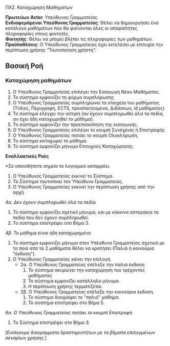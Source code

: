ΠΧ2. Καταχώρηση Μαθημάτων

**Πρωτεύων Actor**: Υπεύθυνος Γραμματείας  
**Ενδιαφερόμενοι**
**Υπεύθυνος Γραμματείας**: Θέλει να δημιουργήσει ένα κατάλογο μαθημάτων που θα φαίνονται όλες οι απαραίτητες πληροφορίες στους φοιτητές.  
**Φοιτητής**: Θέλει να μπορεί βλέπει τις πληροφορίες των μαθημάτων.  
**Προϋποθέσεις**: Ο Υπεύθυνος Γραμματείας έχει εκτελέσει με επιτυχία την περίπτωση χρήσης “Ταυτοποίηση χρήστη”.  

## Βασική Ροή

### Καταχώρηση μαθημάτων

1. Ο Υπεύθυνος Γραμματείας επιλέγει την Εισαγωγή Νέου Μαθήματος.
2. Το σύστημα εμφανίζει τη φόρμα συμπλήρωσης  
3. Ο Υπεύθυνος Γραμματείας συμπληρώνει τα στοιχεία του μαθήματος (Τίτλος, Περιγραφή, ECTS, προαπαιτούμενα, Διδάσκων, id μαθήματος)
4. Το σύστημα ελέγχει την αίτηση (αν έχουν συμπληρωθεί όλα τα πεδία, αν έχει ήδη καταχωρηθεί το μάθημα).
5. Το σύστημα εμφανίζει την προεπισκόπηση της εισαγωγής.
6. Ο Υπεύθυνος Γραμματείας επιλέγει το κουμπί Συνέχειας ή Επιστροφής
7. Ο Υπεύθυνος Γραμματείας πατάει το κουμπί Ολοκλήρωση.
8. Το σύστημα καταχωρεί το μάθημα.
9. Το σύστημα εμφανίζει μήνυμα Επιτυχούς Καταχώρησης.

**Εναλλακτικές Ροές**

*Σε οποιοδήποτε σημείο το λογισμικό καταρρέει.
1. Ο Υπεύθυνος Γραμματείας εκκινεί το Σύστημα.
2. Το Σύστημα ταυτοποιεί τον Υπεύθυνο Γραμματείας.
3. Ο Υπεύθυνος Γραμματείας εκκινεί την περίπτωση χρήσης από την αρχή.

*4α. Δεν έχουν συμπληρωθεί όλα τα πεδία*
1. Το σύστημα εμφανίζει σχετικό μήνυμα, και με κόκκινα αστεράκια τα πεδία που δεν έχουν συμπληρωθεί.
2. Το σύστημα επιστρέφει στο Βήμα 3.

*4β. Το μάθημα είναι ήδη καταχωρημένο*
1. Το σύστημα εμφανίζει μήνυμα στον Υπέυθυνο Γραμματείας σχετικά με το ποιό από τα 2 μαθήματα θέλει να κρατήσει (Παλιά ή καινούρια "έκδοση").
2. Ο Υπεύθυνος Γραμματείας κάνει την επιλογή.
    * 2α. Ο Υπεύθυνος Γραμματείας επέλεξε την παλιά έκδοση
        1. Το σύστημα ακυρώνει την καταχώρηση του τρέχοντος μαθήματος
        2. Το σύστημα εμφανίζει κατάλληλο μήνυμα.  
        3. Η περίπτωση χρήσης τερματίζεται.
    * 2β. Ο Υπεύθυνος Γραμματείας επέλεξε την καινούρια έκδοση.
        1. Το σύστημα διαγράφει το "παλιό" μάθημα.
        2. Το σύστημα επιστρέφει στο Βήμα 5.

*6α. Ο Υπεύθυνος Γραμματείας πατάει το κουμπί Επιστροφή*
1. Το Σύστημα επιστρέφει στο Βήμα 3.


\[*Εισάγουμε διαγράμματα δραστηριοτήτων με τα βήματα επιλεγμένων σεναρίων χρήσης.*\]